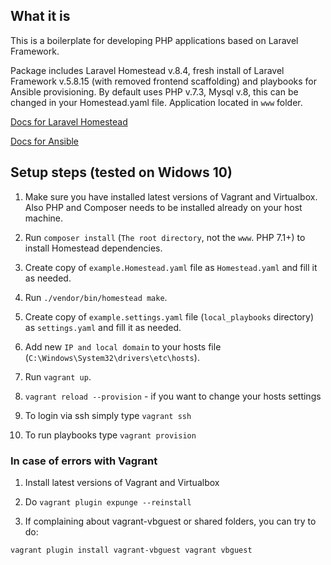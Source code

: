 ## What it is ##
This is a boilerplate for developing PHP applications based on Laravel Framework. 

Package includes Laravel Homestead v.8.4, fresh install of Laravel Framework v.5.8.15 (with removed frontend scaffolding) and playbooks for Ansible provisioning.
By default uses PHP v.7.3, Mysql v.8, this can be changed in your Homestead.yaml file. 
Application located in `www` folder. 

[Docs for Laravel Homestead](https://laravel.com/docs/5.8/homestead)

[Docs for Ansible](https://devdocs.io/ansible~2.7/)

## Setup steps (tested on Widows 10) ##

1) Make sure you have installed latest versions of Vagrant and Virtualbox. Also PHP and Composer needs to be installed already on your host machine. 

2) Run `composer install` (`The root directory`, not the `www`. PHP 7.1+) to install Homestead dependencies.

3) Create copy of `example.Homestead.yaml` file as `Homestead.yaml` and fill it as needed.

4) Run `./vendor/bin/homestead make`.

5) Create copy of `example.settings.yaml` file (`local_playbooks` directory) as `settings.yaml` and fill it as needed.

6) Add new `IP and local domain` to your hosts file (`C:\Windows\System32\drivers\etc\hosts`).
    
7) Run `vagrant up`.

8) `vagrant reload --provision` - if you want to change your hosts settings

9) To login via ssh simply type `vagrant ssh`

10) To run playbooks type `vagrant provision`

### In case of errors with Vagrant ###
1) Install latest versions of Vagrant and Virtualbox

2) Do `vagrant plugin expunge --reinstall`

3) If complaining about vagrant-vbguest or shared folders, you can try to do:

`vagrant plugin install vagrant-vbguest
vagrant vbguest`

